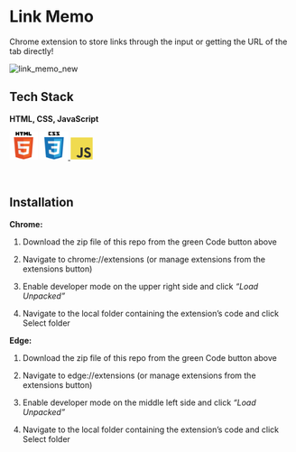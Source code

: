 # Link Memo 


Chrome extension to store links through the input or getting the URL of the tab directly!


![link_memo_new](https://user-images.githubusercontent.com/93631986/229263567-123905f9-1d69-41cc-b5ff-180e69da0b8a.jpg)

## Tech Stack

**HTML, CSS, JavaScript**<br>
<p align="left"><a href="https://www.w3.org/html/" target="_blank" rel="noreferrer"> <img src="https://raw.githubusercontent.com/devicons/devicon/master/icons/html5/html5-original-wordmark.svg" alt="html5" width="50" height="50"/></a> <a href="https://www.w3schools.com/css/" target="_blank" rel="noreferrer"> <img src="https://raw.githubusercontent.com/devicons/devicon/master/icons/css3/css3-original-wordmark.svg" alt="css3" width="50" height="50"/></a><a href="https://developer.mozilla.org/en-US/docs/Web/JavaScript" target="_blank" rel="noreferrer"> <img src="https://raw.githubusercontent.com/devicons/devicon/master/icons/javascript/javascript-original.svg" alt="javascript" width="40" height="40"/></a></p>
<br>


## Installation

**Chrome:**

1. Download the zip file of this repo from the green Code button above

2. Navigate to chrome://extensions (or manage extensions from the extensions button)

3. Enable developer mode on the upper right side and click *“Load Unpacked”*

4. Navigate to the local folder containing the extension’s code and click Select folder


**Edge:**

1. Download the zip file of this repo from the green Code button above

2. Navigate to edge://extensions (or manage extensions from the extensions button)

3. Enable developer mode on the middle left side and click *“Load Unpacked”*

4. Navigate to the local folder containing the extension’s code and click Select folder
